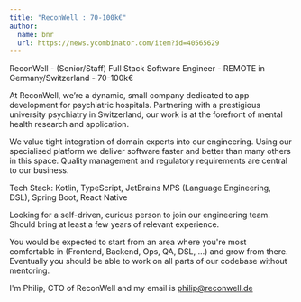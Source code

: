 ```yaml
---
title: "ReconWell : 70-100k€"
author:
  name: bnr
  url: https://news.ycombinator.com/item?id=40565629
---
```

ReconWell - (Senior&#x2F;Staff) Full Stack Software Engineer - REMOTE in Germany&#x2F;Switzerland - 70-100k€

At ReconWell, we’re a dynamic, small company dedicated to app development for psychiatric hospitals. Partnering with a prestigious university psychiatry in Switzerland, our work is at the forefront of mental health research and application.

We value tight integration of domain experts into our engineering. Using our specialised platform we deliver software faster and better than many others in this space. Quality management and regulatory requirements are central to our business.

Tech Stack: Kotlin, TypeScript, JetBrains MPS (Language Engineering, DSL), Spring Boot, React Native

Looking for a self-driven, curious person to join our engineering team. Should bring at least a few years of relevant experience.

You would be expected to start from an area where you&#x27;re most comfortable in (Frontend, Backend, Ops, QA, DSL, ...) and grow from there. Eventually you should be able to work on all parts of our codebase without mentoring.

I&#x27;m Philip, CTO of ReconWell and my email is philip@reconwell.de
